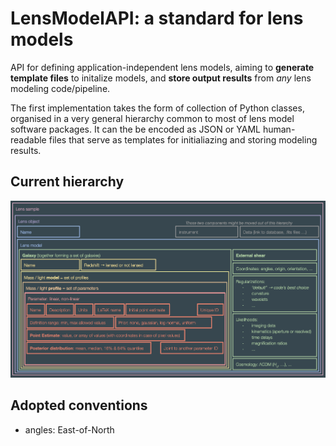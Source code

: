 # LensModelAPI: a standard for lens models

API for defining application-independent lens models, aiming to __generate template files__ to initalize models, and __store output results__ from _any_ lens modeling code/pipeline.

The first implementation takes the form of collection of Python classes, organised in a very general hierarchy common to most of lens model software packages. It can the be encoded as JSON or YAML human-readable files that serve as templates for initialiazing and storing modeling results.

## Current hierarchy

![API Hierarchy](images/api_stacked_hierarchy.png "API Hierarchy")


## Adopted conventions


- angles: East-of-North
